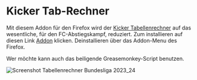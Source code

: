 # Kicker Tab-Rechner

Mit diesem Addon für den Firefox wird der [Kicker Tabellenrechner](https://www.kicker.de/bundesliga/tabellenrechner) auf das wesentliche, für den FC-Abstiegskampf, reduziert. Zum installieren auf diesen Link [Addon](https://github.com/Brandhand/kicker_tabrechner/releases/download/v1.2/kicker_tabRechner-1.2.xpi) klicken. Deinstallieren über das Addon-Menu des Firefox.

Wer möchte kann auch das beiligende Greasemonkey-Script benutzen.

![Screenshot Tabellenrechner Bundesliga 2023_24](https://github.com/Brandhand/kicker_tabrechner/assets/7778758/2bfcbb05-41e6-4d31-9514-7a6c02868d6c)
